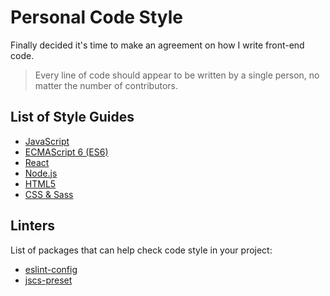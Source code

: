 # Personal Code Style

Finally decided it's time to make an agreement on how I write front-end code.

  > Every line of code should appear to be written by a single person, no matter the number of contributors.

## List of Style Guides

* [JavaScript](javascript.md)
* [ECMAScript 6 (ES6)](es6.md)
* [React](react.md)
* [Node.js](node.md)
* [HTML5](html.md)
* [CSS & Sass](css.md)

## Linters

List of packages that can help check code style in your project:

* [eslint-config](#)
* [jscs-preset](#)
